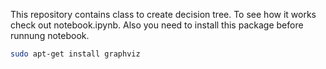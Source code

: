 
This repository contains class to create decision tree. To see how it works check out notebook.ipynb.
Also you need to install this package before runnung notebook.

```bash
sudo apt-get install graphviz
```
